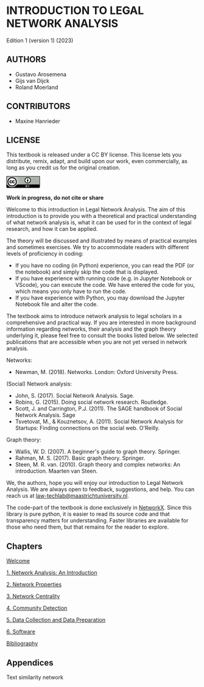 
# INTRODUCTION TO LEGAL NETWORK ANALYSIS

Edition 1 (version 1) (2023)

## AUTHORS
- Gustavo Arosemena
- Gijs van Dijck
- Roland Moerland

## CONTRIBUTORS
- Maxine Hanrieder

## LICENSE

This textbook is released under a CC BY license. This license lets you distribute, remix, adapt, and build upon our work, even commercially, as long as you credit us for the original creation. 


![license](images/cclicense.png)

**Work in progress, do not cite or share**

Welcome to this introduction in Legal Network Analysis. The aim of this introduction is to provide you with a theoretical and practical understanding of what network analysis is, what it can be used for in the context of legal research, and how it can be applied. 

The theory will be discussed and illustrated by means of practical examples and sometimes exercises. We try to accommodate readers with different levels of proficiency in coding:
- If you have no coding (in Python) experience, you can read the PDF (or the notebook) and simply skip the code that is displayed.
- If you have experience with running code (e.g. in Jupyter Notebook or VScode), you can execute the code. We have entered the code for you, which means you only have to run the code.
- If you have experience with Python, you may download the Jupyter Notebook file and alter the code.

The textbook aims to introduce network analysis to legal scholars in a comprehensive and practical way. If you are interested in more background information regarding networks, their analysis and the graph theory underlying it, please feel free to consult the books listed below. We selected publications that are accessible when you are not yet versed in network analysis.

Networks:
-	Newman, M. (2018). Networks. London: Oxford University Press.

(Social) Network analysis:
-	John, S. (2017). Social Network Analysis. Sage.
-	Robins, G. (2015). Doing social network research. Routledge.
-	Scott, J. and Carrington, P.J. (2011). The SAGE handbook of Social Network Analysis. Sage
-	Tsvetovat, M., & Kouznetsov, A. (2011). Social Network Analysis for Startups: Finding connections on the social web. O'Reilly.

Graph theory:
-	Wallis, W. D. (2007). A beginner's guide to graph theory. Springer.
-	Rahman, M. S. (2017). Basic graph theory. Springer. 
-	Steen, M. R. van. (2010). Graph theory and complex networks: An introduction. Maarten van Steen.


We, the authors, hope you will enjoy our introduction to Legal Network Analysis. We are always open to feedback, suggestions, and help. You can reach us at law-techlab@maastrichtuniversity.nl.

The code-part of the textbook is done exclusively in [NetworkX](https://github.com/networkx/networkx). Since this library is  pure python, it is easier to read its source code and that transparency matters for understanding. Faster libraries are available for those who need them, but that remains for the reader to explore.

## Chapters
[Welcome](#Welcome)

[1. Network Analysis: An Introduction](https://github.com/maastrichtlawtech/legalnetworkanalysis_textbook/blob/main/Chapter_1_Introduction.ipynb)

[2. Network Properties](#2_Network_Properties)

[3. Network Centrality](#3_Network_Centrality)

[4. Community Detection](#4_Community_Detection)

[5. Data Collection and Data Preparation](#5_Data_Collection_and_Data_Preparation)

[6. Software](#6_Software)

[Bibliography](#Bibliography)

## Appendices
Text similarity network


